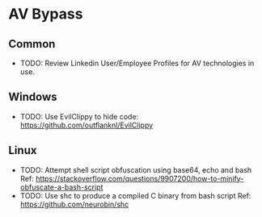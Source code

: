 # AV Bypass

## Common
* TODO: Review Linkedin User/Employee Profiles for AV technologies in use.

## Windows
* TODO: Use EvilClippy to hide code: https://github.com/outflanknl/EvilClippy

## Linux
* TODO: Attempt shell script obfuscation using base64, echo and bash
  Ref: https://stackoverflow.com/questions/9907200/how-to-minify-obfuscate-a-bash-script
* TODO: Use shc to produce a compiled C binary from bash script
  Ref: https://github.com/neurobin/shc
